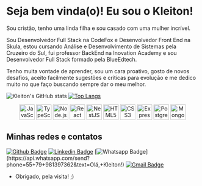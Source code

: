 # Seja bem vinda(o)! Eu sou o Kleiton!

Sou cristão, tenho uma linda filha e sou casado com uma mulher incrível.

Sou Desenvolvedor Full Stack na CodeFox e Desenvolvedor Front End na Skula, estou cursando Análise e Desenvolvimento de Sistemas pela Cruzeiro do Sul,
fui professor BackEnd na Inovation Academy e sou Desenvolvedor Full Stack formado pela BlueEdtech.

Tenho muita vontade de aprender, sou um cara proativo, gosto de novos desafios, aceito facilmente sugestões e críticas para evolução e me dedico muito no que faço buscando sempre dar o meu melhor.


![Kleiton's GitHub stats](https://github-readme-stats.vercel.app/api?username=KleitonLima&include_all_commits=true&count_private=true&show_icons=true&theme=chartreuse-dark)
[![Top Langs](https://github-readme-stats.vercel.app/api/top-langs/?username=KleitonLima&layout=compact&theme=chartreuse-dark&include_all_commits=true&height=1000)](https://github.com/KleitonLima/github-readme-stats)


<p align="center">
  <img src="https://upload.wikimedia.org/wikipedia/commons/6/6a/JavaScript-logo.png" alt="JavaScript" height="40"/>
  <img src="https://upload.wikimedia.org/wikipedia/commons/4/4c/Typescript_logo_2020.svg" alt="TypeScript" height="40"/>
  <img src="https://upload.wikimedia.org/wikipedia/commons/d/d9/Node.js_logo.svg" alt="Node.js" height="40"/>
  <img src="https://upload.wikimedia.org/wikipedia/commons/a/a7/React-icon.svg" alt="React" height="40"/>
  <img src="https://upload.wikimedia.org/wikipedia/commons/a/a8/NestJS.svg" alt="NestJS" height="40"/>
  <img src="https://upload.wikimedia.org/wikipedia/commons/6/61/HTML5_logo_and_wordmark.svg" alt="HTML5" height="40"/>
  <img src="https://upload.wikimedia.org/wikipedia/commons/d/d5/CSS3_logo_and_wordmark.svg" alt="CSS3" height="40"/>
  <img src="https://upload.wikimedia.org/wikipedia/commons/6/64/Expressjs.png" alt="Express" height="40"/>
  <img src="https://upload.wikimedia.org/wikipedia/commons/2/29/Postgresql_elephant.svg" alt="PostgreSQL" height="40"/>
  <img src="https://upload.wikimedia.org/wikipedia/commons/9/93/MongoDB_Logo.svg" alt="MongoDB" height="40"/>
</p>


## Minhas redes e contatos
[![Github Badge](https://img.shields.io/badge/-Github-000?style=for-the-badge&logo=Github&logoColor=white&link=link_do_seu_perfil_no_github)](https://github.com/KleitonLima)
[![Linkedin Badge](https://img.shields.io/badge/-LinkedIn-blue?style=for-the-badge&logo=Linkedin&logoColor=white&link=link_do_seu_perfil_no_linkedin)](https://www.linkedin.com/in/kleitonlima/)
[![Whatsapp Badge](https://img.shields.io/badge/-Whatsapp-4CA143?style=for-the-badge&labelColor=4CA143&logo=whatsapp&logoColor=white&link=https://api.whatsapp.com/send?phone=seu_telefone_55+DDD+número_de_telefone&text=Hello!)](https://api.whatsapp.com/send?phone=55+79+981397362&text=Olá,+Kleiton!)
[![Gmail Badge](https://img.shields.io/badge/-Gmail-c14438?style=for-the-badge&logo=Gmail&logoColor=white&link=mailto:seu_email)](mailto:kleiton.mini@gmail.com)


- Obrigado, pela visita! ;)
